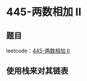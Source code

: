 # 445-两数相加 II

## 题目

leetcode：[445-两数相加 II](https://leetcode-cn.com/problems/add-two-numbers-ii/)

## 使用栈来对其链表

